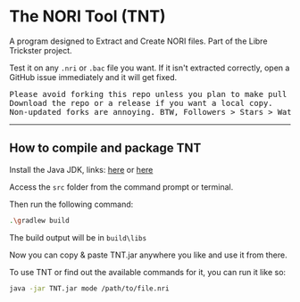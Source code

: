 The NORI Tool (TNT)
===================

A program designed to Extract and Create NORI files.
Part of the Libre Trickster project.

Test it on any `.nri` or `.bac` file you want. If it isn't extracted correctly,
open a GitHub issue immediately and it will get fixed.

<pre>
Please avoid forking this repo unless you plan to make pull request.
Download the repo or a release if you want a local copy.
Non-updated forks are annoying. BTW, Followers > Stars > Watchers > Forks
</pre>

------------------------------------

How to compile and package TNT
----------------------------------

Install the Java JDK, links: [here](http://jdk.java.net) or [here](https://github.com/ojdkbuild/ojdkbuild)

Access the `src` folder from the command prompt or terminal.

Then run the following command:
```bash
.\gradlew build
```

The build output will be in `build\libs`

Now you can copy & paste TNT.jar anywhere you like and use it from there.

To use TNT or find out the available commands for it, you can run it like so:
```bash
java -jar TNT.jar mode /path/to/file.nri
```
